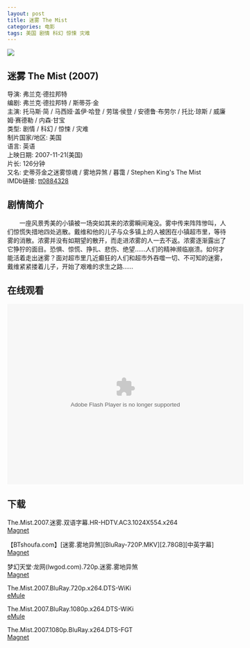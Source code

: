 ```yaml
---
layout: post
title: 迷雾 The Mist
categories: 电影
tags: 美国 剧情 科幻 惊悚 灾难
---
```


[![](http://i4.piimg.com/048d63540db670act.jpg)](http://i4.piimg.com/048d63540db670ac.jpg)

## 迷雾 The Mist (2007)
导演: 弗兰克·德拉邦特  
编剧: 弗兰克·德拉邦特 / 斯蒂芬·金  
主演: 托马斯·简 / 马西娅·盖伊·哈登 / 劳瑞·侯登 / 安德鲁·布劳尔 / 托比·琼斯 / 威廉姆·赛德勒 / 内森·甘宝  
类型: 剧情 / 科幻 / 惊悚 / 灾难  
制片国家/地区: 美国  
语言: 英语  
上映日期: 2007-11-21(美国)  
片长: 126分钟  
又名: 史蒂芬金之迷雾惊魂 / 雾地异煞 / 暮霭 / Stephen King's The Mist  
IMDb链接: [tt0884328](http://www.imdb.com/title/tt0884328)

## 剧情简介
　　一座风景秀美的小镇被一场突如其来的浓雾瞬间淹没。雾中传来阵阵惨叫，人们惊慌失措地四处逃散。戴维和他的儿子与众多镇上的人被困在小镇超市里，等待雾的消散。浓雾并没有如期望的散开，而走进浓雾的人一去不返。浓雾逐渐露出了它狰狞的面目。恐惧、惊慌、挣扎、悲伤、绝望……人们的精神濒临崩溃。如何才能活着走出迷雾？面对超市里几近癫狂的人们和超市外吞噬一切、不可知的迷雾，戴维紧紧搂着儿子，开始了艰难的求生之路……

## 在线观看
<embed height="415" width="544" quality="high" allowfullscreen="true" type="application/x-shockwave-flash" src="http://static.hdslb.com/miniloader.swf" flashvars="aid=1240263&page=1" pluginspage="http://www.adobe.com/shockwave/download/download.cgi?P1_Prod_Version=ShockwaveFlash" />

## 下载
The.Mist.2007.迷雾.双语字幕.HR-HDTV.AC3.1024X554.x264  
[Magnet](magnet:?xt=urn:btih:D695D21538646088F3D2333E154AB4D8A57DA31D)

【BTshoufa.com】\[迷雾.雾地异煞\]\[BluRay-720P.MKV\]\[2.78GB\]\[中英字幕\]  
[Magnet](magnet:?xt=urn:btih:96E408AC4CE787C93A7C1BE8827B38DD0572AFAF)

梦幻天堂·龙网(lwgod.com).720p.迷雾.雾地异煞  
[Magnet](magnet:?xt=urn:btih:69122645FA57089569CCCE3671399AF6CCE8E893)

The.Mist.2007.BluRay.720p.x264.DTS-WiKi  
[eMule](ed2k://|file|The.Mist.2007.BluRay.720p.x264.DTS-WiKi.mkv|7027834504|EB7C4F0BD011B087BD332F5FF021DF48|h=GTFQIILCSV6PCDUTKM7KNZIKVNQA3GZ4|/)

The.Mist.2007.BluRay.1080p.x264.DTS-WiKi  
[eMule](ed2k://|file|The.Mist.2007.BluRay.1080p.x264.DTS-WiKi.mkv|11704693531|1DCFB486D260069C175A982E3D142C9E|h=IPAEONW3EF4E3JJG6MAWKEVK5OCKF5NY|/)

The.Mist.2007.1080p.BluRay.x264.DTS-FGT  
[Magnet](magnet:?xt=urn:btih:5DB18F180113C7307B2BF0114BD4B91AD7226BC6)